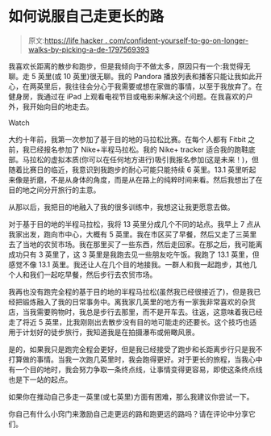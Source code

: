 # 如何说服自己走更长的路

> 原文:[https://life hacker . com/confident-yourself-to-go-on-longer-walks-by-picking-a-de-1797569393](https://lifehacker.com/convince-yourself-to-go-on-longer-walks-by-picking-a-de-1797569393)

我喜欢长距离的散步和跑步，但是我倾向于不做太多，原因只有一个:我觉得无聊。走 5 英里(或 10 英里)很无聊。我的 Pandora 播放列表和播客只能让我如此开心，在两英里后，我往往会分心于我需要或想在家做的事情，以至于我放弃了。在健身房，我通过在 iPad 上观看电视节目或电影来解决这个问题。在我喜欢的户外，我开始向目的地走去。

Watch

大约十年前，我第一次参加了基于目的地的马拉松比赛。在每个人都有 Fitbit 之前，我已经报名参加了 Nike+半程马拉松。我的 Nike+ tracker 适合我的跑鞋底部。马拉松的虚拟本质(你可以在任何地方进行)吸引我报名参加(这是未来！)，但随着比赛日的临近，我意识到我跑步的耐心可能只能持续 6 英里。13.1 英里听起来像是折磨，不是从身体的角度，而是从在路上的纯粹时间来看。然后我想出了在目的地之间分开旅行的主意。

从那以后，我把目的地融入了我的很多训练中，我想这让我更愿意去做。

对于基于目的地的半程马拉松，我将 13 英里分成几个不同的站点。我早上 7 点从我家出发，跑向市中心，大概有 5 英里。我在市区买了早餐，然后又走了三英里去了当地的农贸市场。我在那里买了一些东西，然后走回家。在那之后，我可能离成功只有 3 英里了，这 3 英里是我跑去见一些朋友吃午饭。我跑了 13.1 英里，但感觉不像 13.1 英里。我还让人在几个目的地接我。一群人和我一起跑步，其他几个人和我们一起吃早餐，然后步行去农贸市场。

我再也没有跑完全程的基于目的地的半程马拉松(虽然我已经很接近了)，但是我已经把锻炼融入了我的日常事务中。离我家几英里的地方有一家我非常喜欢的杂货店，当我需要购物时，我总是步行去那里，而不是开车去。往返，这意味着我已经走了将近 5 英里，比我刚刚出去散步没有目的地可能走的还要长。这个技巧也适用于计划好的徒步旅行，我知道我是在拍摄瀑布或俯瞰风景。

是的，如果我只是跑完全程会更好，但是我已经接受了跑步和长距离步行只是我不打算做的事情。当我一次跑几英里时，我会跑得更好。对于更长的旅程，当我心中有一个目的地时，我会努力争取一条终点线，让事情变得更容易，即使这条终点线也是下一站的起点。

如果你在推动自己多走一英里(或七英里)方面有困难，那么我建议你尝试一下。

你自己有什么小窍门来激励自己走更远的路和跑更远的路吗？请在评论中分享它们。